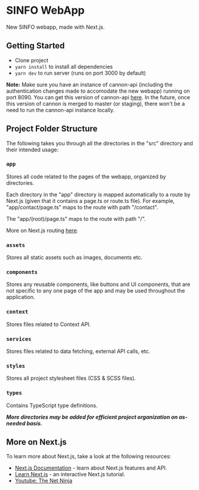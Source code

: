 # SINFO WebApp

New SINFO webapp, made with Next.js. 

## Getting Started

- Clone project
- `yarn install` to install all dependencies
- `yarn dev` to run server (runs on port 3000 by default)

**Note:** Make sure you have an instance of cannon-api (including the authentication changes made to accomodate the new webapp) running on port 8090. You can get this version of cannon-api [here](https://github.com/sinfo/cannon-api/tree/new-webapp-auth-changes). In the future, once this version of cannon is merged to master (or staging), there won't be a need to run the cannon-api instance locally.

## Project Folder Structure

The following takes you through all the directories in the "src" directory and their intended usage:

### `app`

Stores all code related to the pages of the webapp, organized by directories.

Each directory in the "app" directory is mapped automatically to a route by Next.js (given that it contains a page.ts or route.ts file). For example, "app/contact/page.ts" maps to the route with path "/contact".

The "app/(root)/page.ts" maps to the route with path "/".

More on Next.js routing [here](https://nextjs.org/docs/app/building-your-application/routing).

### `assets`

Stores all static assets such as images, documents etc.

### `components`

Stores any reusable components, like buttons and UI components, that are not specific to any one page of the app and may be used throughout the application.

### `context`

Stores files related to Context API.

### `services`

Stores files related to data fetching, external API calls, etc.

### `styles`

Stores all project stylesheet files (CSS & SCSS files).

### `types`

Contains TypeScript type definitions.

***More directories may be added for efficient project organization on as-needed basis.***

## More on Next.js

To learn more about Next.js, take a look at the following resources:

- [Next.js Documentation](https://nextjs.org/docs) - learn about Next.js features and API.
- [Learn Next.js](https://nextjs.org/learn) - an interactive Next.js tutorial.
- [Youtube: The Net Ninja](https://youtube.com/playlist?list=PL4cUxeGkcC9jZIVqmy_QhfQdi6mzQvJnT)
